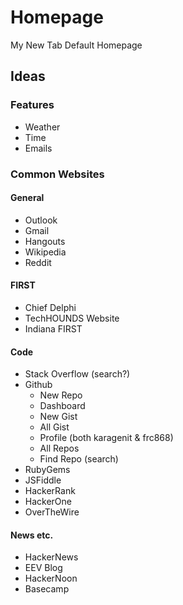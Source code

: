 # Homepage

My New Tab Default Homepage

## Ideas

### Features

- Weather
- Time
- Emails

### Common Websites

#### General

- Outlook
- Gmail
- Hangouts
- Wikipedia
- Reddit

#### FIRST

- Chief Delphi
- TechHOUNDS Website
- Indiana FIRST

#### Code

- Stack Overflow (search?)
- Github
  - New Repo
  - Dashboard
  - New Gist
  - All Gist
  - Profile (both karagenit & frc868)
  - All Repos
  - Find Repo (search)
- RubyGems
- JSFiddle
- HackerRank
- HackerOne
- OverTheWire

#### News etc.

- HackerNews
- EEV Blog
- HackerNoon
- Basecamp
